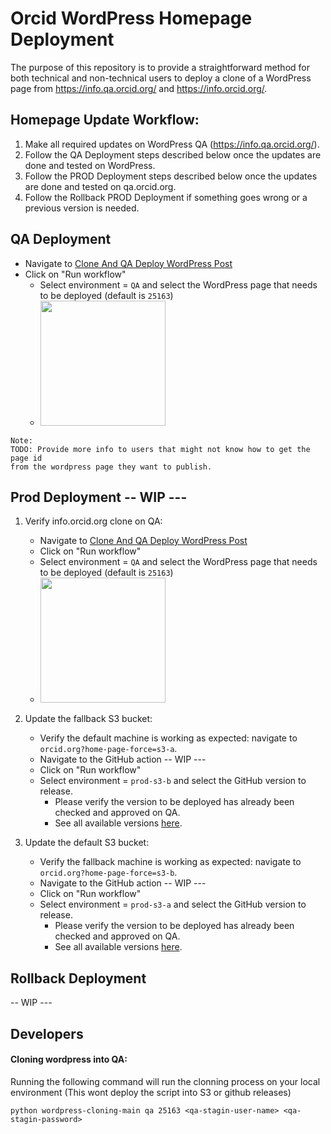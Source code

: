 # Orcid WordPress Homepage Deployment

The purpose of this repository is to provide a straightforward method for both technical and non-technical users to deploy a clone of a WordPress page from https://info.qa.orcid.org/ and https://info.orcid.org/.

## Homepage Update Workflow:

1. Make all required updates on WordPress QA (https://info.qa.orcid.org/).
2. Follow the QA Deployment steps described below once the updates are done and tested on WordPress.
3. Follow the PROD Deployment steps described below once the updates are done and tested on qa.orcid.org.
4. Follow the Rollback PROD Deployment if something goes wrong or a previous version is needed.

## QA Deployment

- Navigate to [Clone And QA Deploy WordPress Post](https://github.com/ORCID/orcid-wordpress-home-page-deploy/actions/workflows/clone-post.yml)
- Click on "Run workflow"
  - Select environment = `QA` and select the WordPress page that needs to be deployed (default is `25163`)
  - <img src="https://github.com/ORCID/orcid-wordpress-home-page-deploy/assets/2119626/9ace3faa-5a6f-42d3-803e-af65e196d1a8" height="200">

```
Note: 
TODO: Provide more info to users that might not know how to get the page id 
from the wordpress page they want to publish. 
```

## Prod Deployment -- WIP ---

1. Verify info.orcid.org clone on QA:
    - Navigate to [Clone And QA Deploy WordPress Post](https://github.com/ORCID/orcid-wordpress-home-page-deploy/actions/workflows/clone-post.yml)
    - Click on "Run workflow"
    - Select environment = `QA` and select the WordPress page that needs to be deployed (default is `25163`)
    - <img src="https://github.com/ORCID/orcid-wordpress-home-page-deploy/assets/2119626/9ace3faa-5a6f-42d3-803e-af65e196d1a8" height="200">

2. Update the fallback S3 bucket:
    - Verify the default machine is working as expected: navigate to `orcid.org?home-page-force=s3-a`.
    - Navigate to the GitHub action -- WIP ---
    - Click on "Run workflow"
    - Select environment = `prod-s3-b` and select the GitHub version to release.
      - Please verify the version to be deployed has already been checked and approved on QA.
      - See all available versions [here](https://github.com/ORCID/orcid-wordpress-home-page-deploy/releases).

3. Update the default S3 bucket:
    - Verify the fallback machine is working as expected: navigate to `orcid.org?home-page-force=s3-b`.
    - Navigate to the GitHub action -- WIP ---
    - Click on "Run workflow"
    - Select environment = `prod-s3-a` and select the GitHub version to release.
      - Please verify the version to be deployed has already been checked and approved on QA.
      - See all available versions [here](https://github.com/ORCID/orcid-wordpress-home-page-deploy/releases).

## Rollback Deployment

-- WIP ---


## Developers

#### Cloning wordpress into QA: 

Running the following command will run the clonning process on your local environment (This wont deploy the script into S3 or github releases)

```
python wordpress-cloning-main qa 25163 <qa-stagin-user-name> <qa-stagin-password>
```
